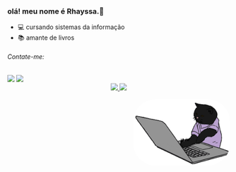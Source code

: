### olá! meu nome é Rhayssa.🖤

- 💻 cursando sistemas da informação
- 📚 amante de livros

</div>
    <h6> Contate-me: </h6>
  <div>    
  <a href = "mailto: rhayssaluana3@gmail.com"><img src="https://img.shields.io/badge/-Gmail-%23333?style=for-the-badge&logo=gmail&logoColor=white" target="_blank"></a>
    <a href="https://instagram.com/rhayssa.luana" target="_blank"><img src="https://img.shields.io/badge/-Instagram-%23E4405F?style=for-the-badge&logo=instagram&logoColor=white" target="_blank"></a>
<div align="center">
  <a href="https://github.com/rhayssa25">
  <img height="180em" src="https://github-readme-stats.vercel.app/api?username=rhayssa25&show_icons=true&theme=nightowl&include_all_commits=true&count_private=true"/>
  <img height="120em" src="https://github-readme-stats.vercel.app/api/top-langs/?username=rhayssa25&layout=compact&langs_count=7&theme=nightowl"/>
</div>
  <div style="display: inline_block"><br>
     <img align="right" alt="coding-cat" src="https://raw.githubusercontent.com/HolyZheng/holyZheng-blog/master/images/coding.gif" height="150" style="border-radius:50px;"
    
 
    
</div>
